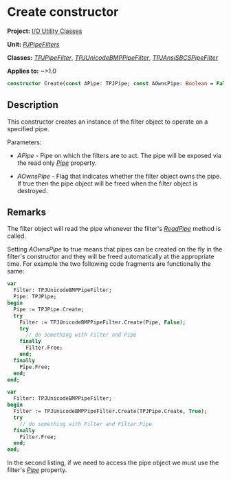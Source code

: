 # Create constructor

**Project:** [I/O Utility Classes](../API.md)

**Unit:** [_PJPipeFilters_](./PJPipeFilters.md)

**Classes:** [_TPJPipeFilter_](./TPJPipeFilter.md), [_TPJUnicodeBMPPipeFilter_](./TPJUnicodeBMPPipeFilter.md), [_TPJAnsiSBCSPipeFilter_](./TPJAnsiSBCSPipeFilter.md)

**Applies to:** ~>1.0

```pascal
constructor Create(const APipe: TPJPipe; const AOwnsPipe: Boolean = False);
```

## Description

This constructor creates an instance of the filter object to operate on a specified pipe.

Parameters:

* _APipe_ - Pipe on which the filters are to act. The pipe will be exposed via the read only [_Pipe_](./TPJPipeFilter-Pipe.md) property.

* _AOwnsPipe_ - Flag that indicates whether the filter object owns the pipe. If true then the pipe object will be freed when the filter object is destroyed.

## Remarks

The filter object will read the pipe whenever the filter's [_ReadPipe_](./TPJPipeFilter-ReadPipe.md) method is called.

Setting _AOwnsPipe_ to true means that pipes can be created on the fly in the filter's constructor and they will be freed automatically at the appropriate time. For example the two following code fragments are functionally the same:

```pascal
var
  Filter: TPJUnicodeBMPPipeFilter;
  Pipe: TPJPipe;
begin
  Pipe := TPJPipe.Create;
  try
    Filter := TPJUnicodeBMPPipeFilter.Create(Pipe, False);
    try
      // do something with Filter and Pipe
    finally
      Filter.Free;
    end;
  finally
    Pipe.Free;
  end;
end;
```

```pascal
var
  Filter: TPJUnicodeBMPPipeFilter;
begin
  Filter := TPJUnicodeBMPPipeFilter.Create(TPJPipe.Create, True);
  try
    // do something with Filter and Filter.Pipe
  finally
    Filter.Free;
  end;
end;
```

In the second listing, if we need to access the pipe object we must use the filter's [_Pipe_](./TPJPipeFilter-Pipe.md) property.
